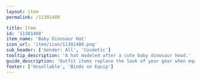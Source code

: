 ```yaml
---
layout: item
permalink: /11301408

title: Item
id: '11301408'
item_name: 'Baby Dinosaur Hat'
icon_url: 'item/icon/11301408.png'
sub_header: ['Gender: All', 'Cosmetic']
tooltip_description: 'A hat modeled after a cute baby dinosaur head.'
guide_description: 'Outfit items replace the look of your gear when equipped.'
footer: ['Unsellable', 'Binds on Equip']
---
```

